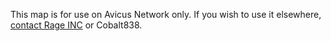 This map is for use on Avicus Network only. If you wish to use it elsewhere, <a href="mailto:mail.raging.build.inc@gmail.com">contact Rage INC</a> or Cobalt838.
